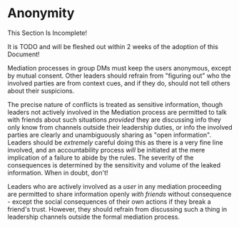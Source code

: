 # Anonymity

<div class="warning">
This Section Is Incomplete! 

It is TODO and will be fleshed out within 2 weeks of the adoption of this Document!
</div>

Mediation processes in group DMs must keep the users anonymous, except by mutual consent. Other leaders should refrain from "figuring out" who the involved parties are from context cues, and if they do, should not tell others about their suspicions. 

The precise nature of conflicts is treated as sensitive information, though leaders not actively involved in the Mediation process are permitted to talk with friends about such situations *provided* they are discussing info they only know from channels outside their leadership duties, or info the involved parties are clearly and unambiguously sharing as "open information". Leaders should be *extremely* careful doing this as there is a very fine line involved, and an accountability process *will* be initiated at the mere implication of a failure to abide by the rules. The severity of the consequences is determined by the sensitivity and volume of the leaked information. When in doubt, don't!

Leaders who are actively involved as a *user* in any mediation proceeding are permitted to share information openly *with friends* without consequence - except the social consequences of their own actions if they break a friend's trust. However, they should refrain from discussing such a thing in leadership channels outside the formal mediation process.